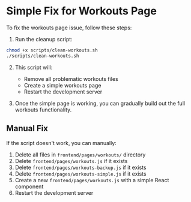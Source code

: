 # Simple Fix for Workouts Page

To fix the workouts page issue, follow these steps:

1. Run the cleanup script:

```bash
chmod +x scripts/clean-workouts.sh
./scripts/clean-workouts.sh
```

2. This script will:
   - Remove all problematic workouts files
   - Create a simple workouts page
   - Restart the development server

3. Once the simple page is working, you can gradually build out the full workouts functionality.

## Manual Fix

If the script doesn't work, you can manually:

1. Delete all files in `frontend/pages/workouts/` directory
2. Delete `frontend/pages/workouts.js` if it exists
3. Delete `frontend/pages/workouts-backup.js` if it exists
4. Delete `frontend/pages/workouts-simple.js` if it exists
5. Create a new `frontend/pages/workouts.js` with a simple React component
6. Restart the development server 